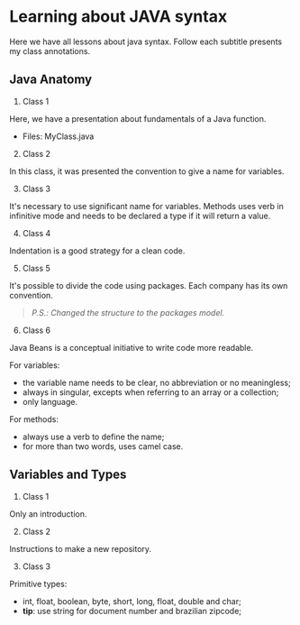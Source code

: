 # Learning about JAVA syntax

Here we have all lessons about java syntax. Follow each subtitle presents my class annotations.

## Java Anatomy

1. Class 1

Here, we have a presentation about fundamentals of a Java function.

- Files: MyClass.java

2. Class 2

In this class, it was presented the convention to give a name for variables.

3. Class 3

It's necessary to use significant name for variables. Methods uses verb in infinitive mode and needs to be declared a type if it will return a value.

4. Class 4

Indentation is a good strategy for a clean code.

5. Class 5

It's possible to divide the code using packages. Each company has its own convention.

> _P.S.: Changed the structure to the packages model._

6. Class 6

Java Beans is a conceptual initiative to write code more readable.

For variables:

- the variable name needs to be clear, no abbreviation or no meaningless;
- always in singular, excepts when referring to an array or a collection;
- only language.

For methods:

- always use a verb to define the name;
- for more than two words, uses camel case.

## Variables and Types

1. Class 1

Only an introduction.

2. Class 2

Instructions to make a new repository.

3. Class 3

Primitive types:

- int, float, boolean, byte, short, long, float, double and char;
- **tip**: use string for document number and brazilian zipcode;
